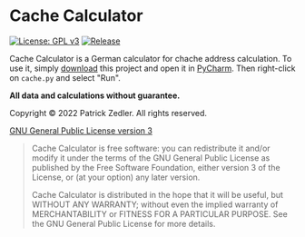 # Cache Calculator

[![License: GPL v3](https://img.shields.io/badge/License-GPLv3-blue.svg)](https://www.gnu.org/licenses/gpl-3.0)  [![Release](https://img.shields.io/github/v/release/patzly/ain2-rear?label=Release&logo=github)](https://github.com/patzly/ain2-rear/releases)

Cache Calculator is a German calculator for chache address calculation.
To use it, simply [download](https://github.com/patzly/ain2-rear/releases) this project and open it in [PyCharm](https://www.jetbrains.com/pycharm/). Then right-click on `cache.py` and select "Run".

**All data and calculations without guarantee.**

Copyright &copy; 2022 Patrick Zedler. All rights reserved.

[GNU General Public License version 3](https://www.gnu.org/licenses/gpl.txt)

> Cache Calculator is free software: you can redistribute it and/or modify it under the terms of the GNU General Public License as published by the Free Software Foundation, either version 3 of the License, or (at your option) any later version.
>
> Cache Calculator is distributed in the hope that it will be useful, but WITHOUT ANY WARRANTY; without even the implied warranty of MERCHANTABILITY or FITNESS FOR A PARTICULAR PURPOSE. See the GNU General Public License for more details.
